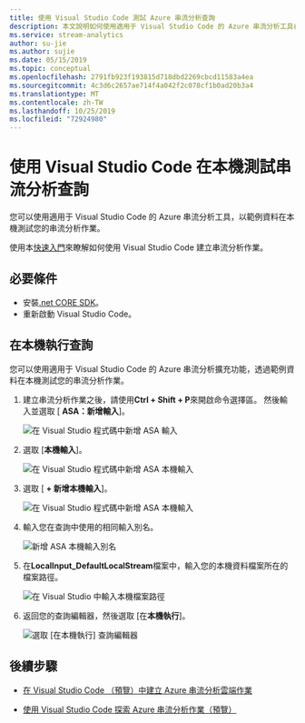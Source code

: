```yaml
---
title: 使用 Visual Studio Code 測試 Azure 串流分析查詢
description: 本文說明如何使用適用于 Visual Studio Code 的 Azure 串流分析工具在本機測試查詢。
ms.service: stream-analytics
author: su-jie
ms.author: sujie
ms.date: 05/15/2019
ms.topic: conceptual
ms.openlocfilehash: 2791fb923f193815d718dbd2269cbcd11583a4ea
ms.sourcegitcommit: 4c3d6c2657ae714f4a042f2c078cf1b0ad20b3a4
ms.translationtype: MT
ms.contentlocale: zh-TW
ms.lasthandoff: 10/25/2019
ms.locfileid: "72924980"
---
```

# <a name="test-stream-analytics-queries-locally-with-visual-studio-code"></a>使用 Visual Studio Code 在本機測試串流分析查詢

您可以使用適用于 Visual Studio Code 的 Azure 串流分析工具，以範例資料在本機測試您的串流分析作業。

使用本[快速入門](quick-create-vs-code.md)來瞭解如何使用 Visual Studio Code 建立串流分析作業。

## <a name="prerequisites"></a>必要條件
* 安裝[.net CORE SDK](https://dotnet.microsoft.com/download)。
* 重新啟動 Visual Studio Code。
 
## <a name="run-queries-locally"></a>在本機執行查詢

您可以使用適用于 Visual Studio Code 的 Azure 串流分析擴充功能，透過範例資料在本機測試您的串流分析作業。

1. 建立串流分析作業之後，請使用**Ctrl + Shift + P**來開啟命令選擇區。 然後輸入並選取 [ **ASA：新增輸入**]。

    ![在 Visual Studio 程式碼中新增 ASA 輸入](./media/vscode-local-run/add-input.png)

2. 選取 [**本機輸入**]。

    ![在 Visual Studio 程式碼中新增 ASA 本機輸入](./media/vscode-local-run/add-local-input.png)

3. 選取 [ **+ 新增本機輸入**]。

    ![在 Visual Studio 程式碼中新增 ASA 本機輸入](./media/vscode-local-run/add-new-local-input.png)

4. 輸入您在查詢中使用的相同輸入別名。

    ![新增 ASA 本機輸入別名](./media/vscode-local-run/new-local-input-alias.png)

5. 在**LocalInput_DefaultLocalStream**檔案中，輸入您的本機資料檔案所在的檔案路徑。

    ![在 Visual Studio 中輸入本機檔案路徑](./media/vscode-local-run/local-file-path.png)

6. 返回您的查詢編輯器，然後選取 [在**本機執行**]。

    ![選取 [在本機執行] 查詢編輯器](./media/vscode-local-run/run-locally.png)

## <a name="next-steps"></a>後續步驟

* [在 Visual Studio Code （預覽）中建立 Azure 串流分析雲端作業](quick-create-vs-code.md)

* [使用 Visual Studio Code 探索 Azure 串流分析作業（預覽）](vscode-explore-jobs.md)
